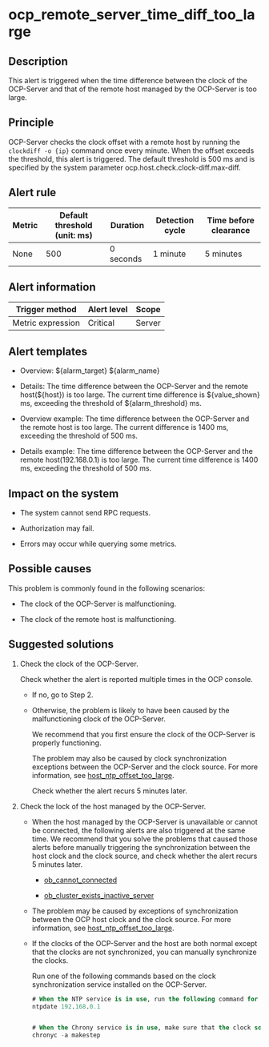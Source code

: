 ocp_remote_server_time_diff_too_large
==========================================================

**Description**
------------------------------------

This alert is triggered when the time difference between the clock of the OCP-Server and that of the remote host managed by the OCP-Server is too large.

Principle
------------------------------

OCP-Server checks the clock offset with a remote host by running the `clockdiff -o {ip}` command once every minute. When the offset exceeds the threshold, this alert is triggered. The default threshold is 500 ms and is specified by the system parameter ocp.host.check.clock-diff.max-diff.

**Alert rule**
-----------------------------------

| Metric | Default threshold (unit: ms) | Duration  | Detection cycle | Time before clearance |
|--------|------------------------------|-----------|-----------------|-----------------------|
| None   | 500                          | 0 seconds | 1 minute        | 5 minutes             |

**Alert information**
------------------------------------------

|  Trigger method   | Alert level | Scope  |
|-------------------|-------------|--------|
| Metric expression | Critical    | Server |

**Alert templates**
----------------------------------------

* Overview: ${alarm_target} ${alarm_name}

* Details: The time difference between the OCP-Server and the remote host(${host}) is too large. The current time difference is ${value_shown} ms, exceeding the threshold of ${alarm_threshold} ms.

* Overview example: The time difference between the OCP-Server and the remote host is too large. The current difference is 1400 ms, exceeding the threshold of 500 ms.

* Details example: The time difference between the OCP-Server and the remote host(192.168.0.1) is too large. The current time difference is 1400 ms, exceeding the threshold of 500 ms.

**Impact on the system**
---------------------------------------------

* The system cannot send RPC requests.

* Authorization may fail.

* Errors may occur while querying some metrics.

Possible causes
------------------------------------

This problem is commonly found in the following scenarios:

* The clock of the OCP-Server is malfunctioning.

* The clock of the remote host is malfunctioning.

Suggested solutions
----------------------------------------

1. Check the clock of the OCP-Server.

   Check whether the alert is reported multiple times in the OCP console.
   * If no, go to Step 2.

   * Otherwise, the problem is likely to have been caused by the malfunctioning clock of the OCP-Server.

     We recommend that you first ensure the clock of the OCP-Server is properly functioning.

     The problem may also be caused by clock synchronization exceptions between the OCP-Server and the clock source. For more information, see [host_ntp_offset_too_large](20.host_ntp_offset_too_large.md).

     Check whether the alert recurs 5 minutes later.

2. Check the lock of the host managed by the OCP-Server.

   * When the host managed by the OCP-Server is unavailable or cannot be connected, the following alerts are also triggered at the same time. We recommend that you solve the problems that caused those alerts before manually triggering the synchronization between the host clock and the clock source, and check whether the alert recurs 5 minutes later.

     * [ob_cannot_connected](../2.ob-alert/1.ob_cannot_connected.md)

     * [ob_cluster_exists_inactive_server](../2.ob-alert/4.ob_cluster_exists_inactive_server.md)

   * The problem may be caused by exceptions of synchronization between the OCP host clock and the clock source. For more information, see [host_ntp_offset_too_large](20.host_ntp_offset_too_large.md).

   * If the clocks of the OCP-Server and the host are both normal except that the clocks are not synchronized, you can manually synchronize the clocks.

     Run one of the following commands based on the clock synchronization service installed on the OCP-Server.

     ```sql
     # When the NTP service is in use, run the following command for synchronization (192.168.0.1 indicates the IP address of the clock source that must be specified): 
     ntpdate 192.168.0.1
     
     
     # When the Chrony service is in use, make sure that the clock source has been configured in the /etc/chrony.conf file and run the following command for synchronization: 
     chronyc -a makestep
     ```
